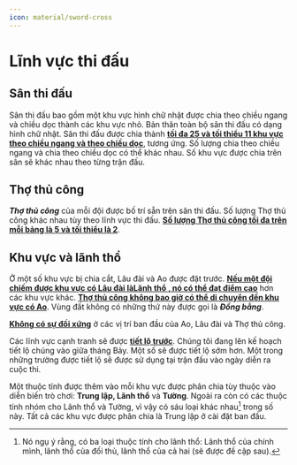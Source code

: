 ```yaml
---
icon: material/sword-cross
---
```


# Lĩnh vực thi đấu

## Sân thi đấu

Sân thi đấu bao gồm một khu vực hình chữ nhật được chia theo chiều ngang và chiều dọc thành các khu vực nhỏ.
Bản thân toàn bộ sân thi đấu có dạng hình chữ nhật.
Sân thi đấu được chia thành **<u>tối đa 25 và tối thiểu 11 khu vực theo chiều ngang và theo chiều dọc</u>**, tương ứng.
Số lượng chia theo chiều ngang và chia theo chiều dọc có thể khác nhau. Số khu vực được chia trên sân sẽ khác nhau theo từng trận đấu.

## Thợ thủ công

**_Thợ thủ công_** của mỗi đội được bố trí sẵn trên sân thi đấu.
Số lượng Thợ thủ công khác nhau tùy theo lĩnh vực thi đấu.
**<u>Số lượng Thợ thủ công tối đa trên mỗi bảng là 5 và tối thiểu là 2</u>**.

## Khu vực và lãnh thổ

Ở một số khu vực bị chia cắt, Lâu đài và Ao được đặt trước.
**<u>Nếu một đội chiếm được khu vực có Lâu đài làLãnh thổ , nó có thể đạt điểm cao</u>** hơn các khu vực khác.
**<u>Thợ thủ công không bao giờ có thể di chuyển đến khu vực có Ao</u>**.
Vùng đất không có những thứ này được gọi là _**Đồng bằng**_.

**<u>Không có sự đối xứng</u>** ở các vị trí ban đầu của Ao, Lâu đài và Thợ thủ công.

Các lĩnh vực cạnh tranh sẽ được **<u>tiết lộ trước</u>**.
Chúng tôi đang lên kế hoạch tiết lộ chúng vào giữa tháng Bảy.
Một số sẽ được tiết lộ sớm hơn.
Một trong những trường được tiết lộ sẽ được sử dụng tại trận đấu vào ngày diễn ra cuộc thi.

Một thuộc tính được thêm vào mỗi khu vực được phân chia tùy thuộc vào diễn biến trò chơi: **Trung lập, Lãnh thổ** và **Tường**.
Ngoài ra còn có các thuộc tính nhóm cho Lãnh thổ và Tường, vì vậy có sáu loại khác nhau[^1] trong số này.
Tất cả các khu vực được phân chia là Trung lập ở cài đặt ban đầu.

[^1]: Nó ngụ ý rằng, có ba loại thuộc tính cho lãnh thổ: Lãnh thổ của chính mình, lãnh thổ của đối thủ, lãnh thổ của cả hai (sẽ được đề cập sau).
